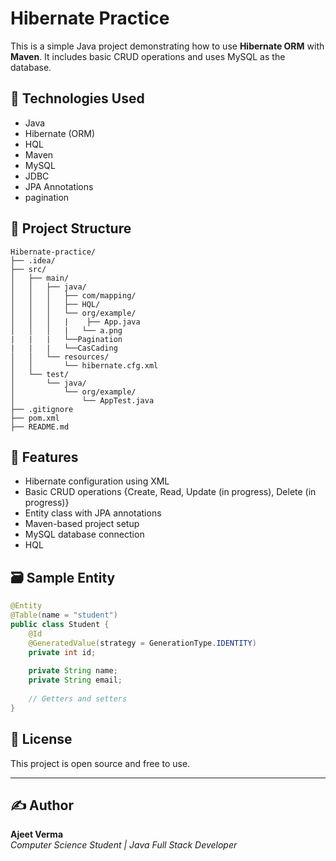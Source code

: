 # Hibernate Practice

This is a simple Java project demonstrating how to use **Hibernate ORM** with **Maven**. It includes basic CRUD operations and uses MySQL as the database.

## 🔧 Technologies Used

- Java
- Hibernate (ORM)
- HQL
- Maven
- MySQL
- JDBC
- JPA Annotations
- pagination

## 📁 Project Structure

```
Hibernate-practice/
├── .idea/
├── src/
│   ├── main/
│   │   ├── java/
│   │   │   ├── com/mapping/
│   │   │   ├── HQL/
│   │   │   └── org/example/
│   │   │   |    ├── App.java
│   │   │   |   └── a.png
|   |   |   └──Pagination
|   |   |   └──CasCading
│   │   └── resources/
│   │       └── hibernate.cfg.xml
│   └── test/
│       └── java/
│           └── org/example/
│               └── AppTest.java
├── .gitignore
├── pom.xml
├── README.md
```

## 📌 Features

- Hibernate configuration using XML
- Basic CRUD operations {Create, Read, Update (in progress), Delete (in progress)}
- Entity class with JPA annotations
- Maven-based project setup
- MySQL database connection
- HQL

## 🗃️ Sample Entity

```java
@Entity
@Table(name = "student")
public class Student {
    @Id
    @GeneratedValue(strategy = GenerationType.IDENTITY)
    private int id;
    
    private String name;
    private String email;
    
    // Getters and setters
}
```

## 📄 License

This project is open source and free to use.

---

## ✍️ Author

**Ajeet Verma**  
_Computer Science Student | Java Full Stack Developer_
